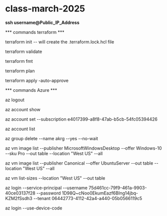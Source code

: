 # class-march-2025

**ssh username@Public_IP_Address**

*** commands terraform ***

terraform init   -- will create the .terraform.lock.hcl  file

terraform validate

terraform fmt

terraform plan

terraform apply -auto-approve

*** commands Azure ***

az logout

az account show

az account set --subscription e4017399-a8f8-47ab-b5cb-54fc05394426

az account list

az group delete --name akrg --yes --no-wait



az vm image list --publisher MicrosoftWindowsDesktop --offer Windows-10 --sku Pro --out table --location "West US" --all

az vm image list --publisher Canonical --offer UbuntuServer --out table --location "West US" --all

az vm list-sizes --location "West US" --out table


az login --service-principal --username 75d461cc-79f9-461a-9903-40ce03137f28  --password 1D98Q~cNoo0EkumEazf6BIng14jbq-KZM2fSsdh3 --tenant 06442773-4112-42a4-a440-05b0566119c5

az login --use-device-code
